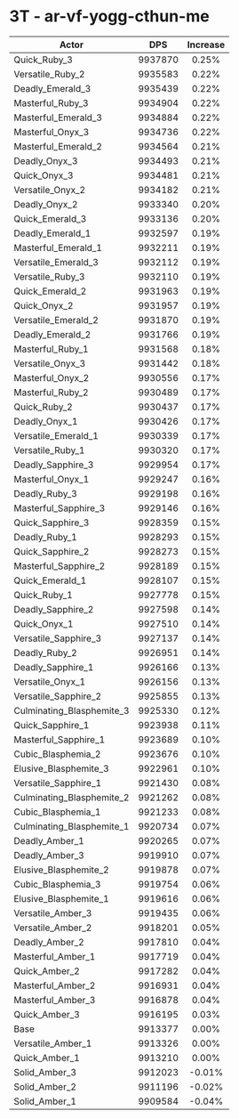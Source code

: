 # 3T - ar-vf-yogg-cthun-me
| Actor | DPS | Increase |
|---|:---:|:---:|
|Quick_Ruby_3|9937870|0.25%|
|Versatile_Ruby_2|9935583|0.22%|
|Deadly_Emerald_3|9935439|0.22%|
|Masterful_Ruby_3|9934904|0.22%|
|Masterful_Emerald_3|9934884|0.22%|
|Masterful_Onyx_3|9934736|0.22%|
|Masterful_Emerald_2|9934564|0.21%|
|Deadly_Onyx_3|9934493|0.21%|
|Quick_Onyx_3|9934481|0.21%|
|Versatile_Onyx_2|9934182|0.21%|
|Deadly_Onyx_2|9933340|0.20%|
|Quick_Emerald_3|9933136|0.20%|
|Deadly_Emerald_1|9932597|0.19%|
|Masterful_Emerald_1|9932211|0.19%|
|Versatile_Emerald_3|9932112|0.19%|
|Versatile_Ruby_3|9932110|0.19%|
|Quick_Emerald_2|9931963|0.19%|
|Quick_Onyx_2|9931957|0.19%|
|Versatile_Emerald_2|9931870|0.19%|
|Deadly_Emerald_2|9931766|0.19%|
|Masterful_Ruby_1|9931568|0.18%|
|Versatile_Onyx_3|9931442|0.18%|
|Masterful_Onyx_2|9930556|0.17%|
|Masterful_Ruby_2|9930489|0.17%|
|Quick_Ruby_2|9930437|0.17%|
|Deadly_Onyx_1|9930426|0.17%|
|Versatile_Emerald_1|9930339|0.17%|
|Versatile_Ruby_1|9930320|0.17%|
|Deadly_Sapphire_3|9929954|0.17%|
|Masterful_Onyx_1|9929247|0.16%|
|Deadly_Ruby_3|9929198|0.16%|
|Masterful_Sapphire_3|9929146|0.16%|
|Quick_Sapphire_3|9928359|0.15%|
|Deadly_Ruby_1|9928293|0.15%|
|Quick_Sapphire_2|9928273|0.15%|
|Masterful_Sapphire_2|9928189|0.15%|
|Quick_Emerald_1|9928107|0.15%|
|Quick_Ruby_1|9927778|0.15%|
|Deadly_Sapphire_2|9927598|0.14%|
|Quick_Onyx_1|9927510|0.14%|
|Versatile_Sapphire_3|9927137|0.14%|
|Deadly_Ruby_2|9926951|0.14%|
|Deadly_Sapphire_1|9926166|0.13%|
|Versatile_Onyx_1|9926156|0.13%|
|Versatile_Sapphire_2|9925855|0.13%|
|Culminating_Blasphemite_3|9925330|0.12%|
|Quick_Sapphire_1|9923938|0.11%|
|Masterful_Sapphire_1|9923689|0.10%|
|Cubic_Blasphemia_2|9923676|0.10%|
|Elusive_Blasphemite_3|9922961|0.10%|
|Versatile_Sapphire_1|9921430|0.08%|
|Culminating_Blasphemite_2|9921262|0.08%|
|Cubic_Blasphemia_1|9921233|0.08%|
|Culminating_Blasphemite_1|9920734|0.07%|
|Deadly_Amber_1|9920265|0.07%|
|Deadly_Amber_3|9919910|0.07%|
|Elusive_Blasphemite_2|9919878|0.07%|
|Cubic_Blasphemia_3|9919754|0.06%|
|Elusive_Blasphemite_1|9919616|0.06%|
|Versatile_Amber_3|9919435|0.06%|
|Versatile_Amber_2|9918201|0.05%|
|Deadly_Amber_2|9917810|0.04%|
|Masterful_Amber_1|9917719|0.04%|
|Quick_Amber_2|9917282|0.04%|
|Masterful_Amber_2|9916931|0.04%|
|Masterful_Amber_3|9916878|0.04%|
|Quick_Amber_3|9916195|0.03%|
|Base|9913377|0.00%|
|Versatile_Amber_1|9913326|0.00%|
|Quick_Amber_1|9913210|0.00%|
|Solid_Amber_3|9912023|-0.01%|
|Solid_Amber_2|9911196|-0.02%|
|Solid_Amber_1|9909584|-0.04%|
